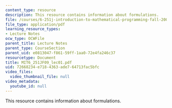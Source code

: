 ```yaml
---
content_type: resource
description: This resource contains information about formulations.
file: /courses/6-251j-introduction-to-mathematical-programming-fall-2009/72668234e7184363ade764713fac5bfc_MIT6_251JF09_lec01.pdf
file_type: application/pdf
learning_resource_types:
- Lecture Notes
ocw_type: OCWFile
parent_title: Lecture Notes
parent_type: CourseSection
parent_uid: e0813047-f861-59ff-1aa0-72e4fa246c37
resourcetype: Document
title: MIT6_251JF09_lec01.pdf
uid: 72668234-e718-4363-ade7-64713fac5bfc
video_files:
  video_thumbnail_file: null
video_metadata:
  youtube_id: null
---
```

This resource contains information about formulations.

